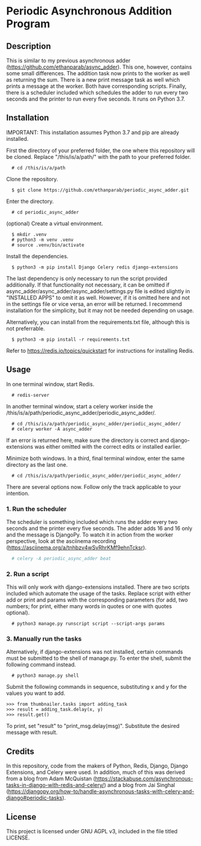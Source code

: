 # Periodic Asynchronous Addition Program

## Description
This is similar to my previous asynchronous adder (https://github.com/ethanparab/async_adder). This one, however, contains some small differences. The addition task now prints to the worker as well as returning the sum. There is a new print message task as well which prints a message at the worker. Both have corresponding scripts. Finally, there is a scheduler included which schedules the adder to run every two seconds and the printer to run every five seconds. It runs on Python 3.7.

## Installation
IMPORTANT: This installation assumes Python 3.7 and pip are already installed.


First the directory of your preferred folder, the one where this repository will be cloned. Replace "/this/is/a/path/" with the path to your preferred folder.
```console
  # cd /this/is/a/path
```

Clone the repository.
```console
  $ git clone https://github.com/ethanparab/periodic_async_adder.git
```

Enter the directory.
```console
  # cd periodic_async_adder
```

(optional) Create a virtual environment.
```console
  $ mkdir .venv
  # python3 -m venv .venv
  # source .venv/bin/activate
```

Install the dependencies.
```console
  $ python3 -m pip install Django Celery redis django-extensions
```
The last dependency is only necessary to run the script provided additionally. If that functionality not necessary, it can be omitted if async_adder/async_adder/async_adder/settings.py file is edited slightly in "INSTALLED APPS" to omit it as well. However, if it is omitted here and not in the settings file or vice versa, an error will be returned. I recommend installation for the simplicity, but it may not be needed depending on usage.

Alternatively, you can install from the requirements.txt file, although this is not preferrable.
```console
  $ python3 -m pip install -r requirements.txt
```

Refer to https://redis.io/topics/quickstart for instructions for installing Redis.

## Usage

In one terminal window, start Redis.
```console
  # redis-server
```

In another terminal window, start a celery worker inside the /this/is/a/path/periodic_async_adder/periodic_async_adder/.
```console
  # cd /this/is/a/path/periodic_async_adder/periodic_async_adder/
  # celery worker -A async_adder
```
If an error is returned here, make sure the directory is correct and django-extensions was either omitted with the correct edits or installed earlier.

Minimize both windows. In a third, final terminal window, enter the same directory as the last one.
```console
  # cd /this/is/a/path/periodic_async_adder/periodic_async_adder/
```

There are several options now. Follow only the track applicable to your intention.

### 1. Run the scheduler
The scheduler is something included which runs the adder every two seconds and the printer every five seconds. The adder adds 16 and 16 only and the message is DjangoPy. To watch it in action from the worker perspective, look at the asciinema recording (https://asciinema.org/a/tnhbzv4wSvRhrKMf9ehnTcksr).
```sh
  # celery -A periodic_async_adder beat
```

### 2. Run a script
This will only work with django-extensions installed. There are two scripts included which automate the usage of the tasks. Replace script with either add or print and params with the corresponding parameters (for add, two numbers; for print, either many words in quotes or one with quotes optional).
```console
  # python3 manage.py runscript script --script-args params
```
### 3. Manually run the tasks
Alternatively, if django-extensions was not installed, certain commands must be submitted to the shell of manage.py. To enter the shell, submit the following command instead.
```console
  # python3 manage.py shell
```

Submit the following commands in sequence, substituting x and y for the values you want to add. 
```pycon
>>> from thumbnailer.tasks import adding_task
>>> result = adding_task.delay(x, y)
>>> result.get()
```
To print, set "result" to "print_msg.delay(msg)". Substitute the desired message with result.


## Credits
In this repository, code from the makers of Python, Redis, Django, Django Extensions, and Celery were used. In addition, much of this was derived from a blog from Adam McQuistan (https://stackabuse.com/asynchronous-tasks-in-django-with-redis-and-celery/) and a blog from Jai Singhal (https://djangopy.org/how-to/handle-asynchronous-tasks-with-celery-and-django#periodic-tasks).

## License
This project is licensed under GNU AGPL v3, included in the file titled LICENSE.
